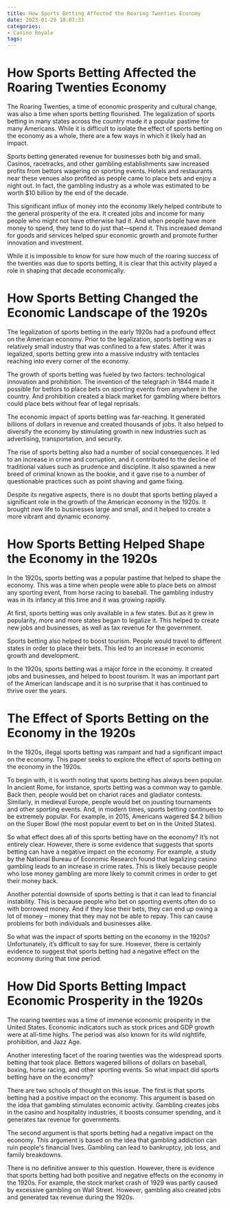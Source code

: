 ```yaml
---
title: How Sports Betting Affected the Roaring Twenties Economy
date: 2023-01-29 18:07:33
categories:
- Casino Royale
tags:
---
```



#  How Sports Betting Affected the Roaring Twenties Economy

The Roaring Twenties, a time of economic prosperity and cultural change, was also a time when sports betting flourished. The legalization of sports betting in many states across the country made it a popular pastime for many Americans. While it is difficult to isolate the effect of sports betting on the economy as a whole, there are a few ways in which it likely had an impact.

Sports betting generated revenue for businesses both big and small. Casinos, racetracks, and other gambling establishments saw increased profits from bettors wagering on sporting events. Hotels and restaurants near these venues also profited as people came to place bets and enjoy a night out. In fact, the gambling industry as a whole was estimated to be worth $10 billion by the end of the decade.

This significant influx of money into the economy likely helped contribute to the general prosperity of the era. It created jobs and income for many people who might not have otherwise had it. And when people have more money to spend, they tend to do just that—spend it. This increased demand for goods and services helped spur economic growth and promote further innovation and investment.

While it is impossible to know for sure how much of the roaring success of the twenties was due to sports betting, it is clear that this activity played a role in shaping that decade economically.

#  How Sports Betting Changed the Economic Landscape of the 1920s

The legalization of sports betting in the early 1920s had a profound effect on the American economy. Prior to the legalization, sports betting was a relatively small industry that was confined to a few states. After it was legalized, sports betting grew into a massive industry with tentacles reaching into every corner of the economy.

The growth of sports betting was fueled by two factors: technological innovation and prohibition. The invention of the telegraph in 1844 made it possible for bettors to place bets on sporting events from anywhere in the country. And prohibition created a black market for gambling where bettors could place bets without fear of legal reprisals.

The economic impact of sports betting was far-reaching. It generated billions of dollars in revenue and created thousands of jobs. It also helped to diversify the economy by stimulating growth in new industries such as advertising, transportation, and security.

The rise of sports betting also had a number of social consequences. It led to an increase in crime and corruption, and it contributed to the decline of traditional values such as prudence and discipline. It also spawned a new breed of criminal known as the bookie, and it gave rise to a number of questionable practices such as point shaving and game fixing.

Despite its negative aspects, there is no doubt that sports betting played a significant role in the growth of the American economy in the 1920s. It brought new life to businesses large and small, and it helped to create a more vibrant and dynamic economy.

#  How Sports Betting Helped Shape the Economy in the 1920s

In the 1920s, sports betting was a popular pastime that helped to shape the economy. This was a time when people were able to place bets on almost any sporting event, from horse racing to baseball. The gambling industry was in its infancy at this time and it was growing rapidly.

At first, sports betting was only available in a few states. But as it grew in popularity, more and more states began to legalize it. This helped to create new jobs and businesses, as well as tax revenue for the government.

Sports betting also helped to boost tourism. People would travel to different states in order to place their bets. This led to an increase in economic growth and development.

In the 1920s, sports betting was a major force in the economy. It created jobs and businesses, and helped to boost tourism. It was an important part of the American landscape and it is no surprise that it has continued to thrive over the years.

#  The Effect of Sports Betting on the Economy in the 1920s

In the 1920s, illegal sports betting was rampant and had a significant impact on the economy. This paper seeks to explore the effect of sports betting on the economy in the 1920s.

To begin with, it is worth noting that sports betting has always been popular. In ancient Rome, for instance, sports betting was a common way to gamble. Back then, people would bet on chariot races and gladiator contests. Similarly, in medieval Europe, people would bet on jousting tournaments and other sporting events. And, in modern times, sports betting continues to be extremely popular. For example, in 2015, Americans wagered $4.2 billion on the Super Bowl (the most popular event to bet on in the United States).

So what effect does all of this sports betting have on the economy? It’s not entirely clear. However, there is some evidence that suggests that sports betting can have a negative impact on the economy. For example, a study by the National Bureau of Economic Research found that legalizing casino gambling leads to an increase in crime rates. This is likely because people who lose money gambling are more likely to commit crimes in order to get their money back.

Another potential downside of sports betting is that it can lead to financial instability. This is because people who bet on sporting events often do so with borrowed money. And if they lose their bets, they can end up owing a lot of money – money that they may not be able to repay. This can cause problems for both individuals and businesses alike.

So what was the impact of sports betting on the economy in the 1920s? Unfortunately, it’s difficult to say for sure. However, there is certainly evidence to suggest that sports betting had a negative effect on the economy during that time period.

#  How Did Sports Betting Impact Economic Prosperity in the 1920s

The roaring twenties was a time of immense economic prosperity in the United States. Economic indicators such as stock prices and GDP growth were at all-time highs. The period was also known for its wild nightlife, prohibition, and Jazz Age.

Another interesting facet of the roaring twenties was the widespread sports betting that took place. Bettors wagered billions of dollars on baseball, boxing, horse racing, and other sporting events. So what impact did sports betting have on the economy?

There are two schools of thought on this issue. The first is that sports betting had a positive impact on the economy. This argument is based on the idea that gambling stimulates economic activity. Gambling creates jobs in the casino and hospitality industries, it boosts consumer spending, and it generates tax revenue for governments.

The second argument is that sports betting had a negative impact on the economy. This argument is based on the idea that gambling addiction can ruin people's financial lives. Gambling can lead to bankruptcy, job loss, and family breakdowns.

There is no definitive answer to this question. However, there is evidence that sports betting had both positive and negative effects on the economy in the 1920s. For example, the stock market crash of 1929 was partly caused by excessive gambling on Wall Street. However, gambling also created jobs and generated tax revenue during the 1920s.